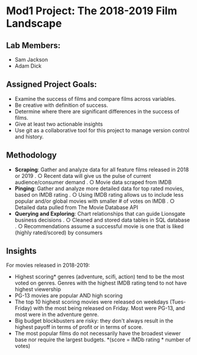 # Mod1 Project: The 2018-2019 Film Landscape

## Lab Members:
- Sam Jackson
- Adam Dick

## Assigned Project Goals:
- Examine the success of films and compare films across variables. 
- Be creative with definition of success.
- Determine where there are significant differences in the success of films.
- Give at least two actionable insights 
- Use git as a collaborative tool for this project to manage version control and history. 

## Methodology 
- **Scraping**: Gather and analyze data for all feature films released in 2018 or 2019 . ○ Recent data will give us the pulse of current audience/consumer demand . ○ Movie data scraped from IMDB
- **Pinging**: Gather and analyze more detailed data for top rated movies, based on IMDB rating . ○ Using IMDB rating allows us to include less popular and/or global movies with smaller # of votes on IMDB . ○ Detailed data pulled from The Movie Database API
- **Querying and Exploring**: Chart relationships that can guide Lionsgate business decisions . ○ Cleaned and stored data tables in SQL database . ○ Recommendations assume a successful movie is one that is liked (highly rated/scored) by consumers
  
## Insights
For movies released in 2018-2019:
- Highest scoring* genres (adventure, scifi, action) tend to be the most voted on genres.  Genres with the highest IMDB rating
tend to not have highest viewership
- PG-13 movies are popular AND high scoring
- The top 10 highest scoring movies were released on weekdays (Tues-Friday) with the most being released on Friday.  Most were PG-13, and most were in the adventure genre.
- Big budget blockbusters are risky: they don't always result in the highest payoff in terms of profit or in terms of score.
- The most popular films do not necessarily have the broadest viewer base nor require the largest budgets.
 *(score = IMDb rating * number of votes)  
